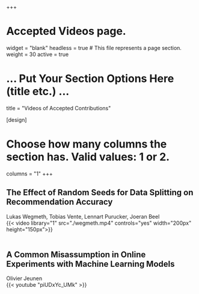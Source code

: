+++
# Accepted Videos page.
widget = "blank"
headless = true  # This file represents a page section.
weight = 30
active = true 

# ... Put Your Section Options Here (title etc.) ...
title = "Videos of Accepted Contributions"

[design]
  # Choose how many columns the section has. Valid values: 1 or 2.
  columns = "1"
+++

## The Effect of Random Seeds for Data Splitting on Recommendation Accuracy  
Lukas Wegmeth, Tobias Vente, Lennart Purucker, Joeran Beel  
{{< video library="1" src="./wegmeth.mp4" controls="yes" width="200px" height="150px">}}  
<br>


## A Common Misassumption in Online Experiments with Machine Learning Models  
Olivier Jeunen  
{{< youtube "piUDxYc_UMk" >}}  

<br>


